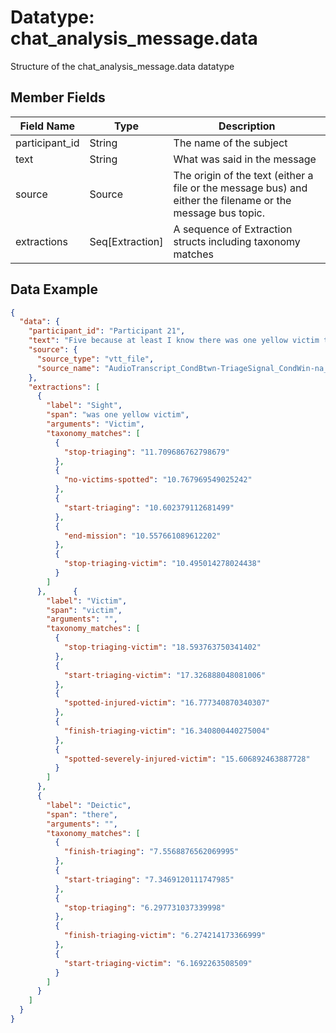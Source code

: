 # Datatype: chat_analysis_message.data 

Structure of the chat_analysis_message.data datatype


## Member Fields

| Field Name | Type | Description
| --- | --- | --- |
| participant_id | String | The name of the subject
| text | String | What was said in the message
| source | Source | The origin of the text (either a file or the message bus) and either the filename or the message bus topic.
| extractions | Seq[Extraction] | A sequence of Extraction structs including taxonomy matches


## Data Example
```json
{
  "data": {
    "participant_id": "Participant 21",
    "text": "Five because at least I know there was one yellow victim that died so",
    "source": {
      "source_type": "vtt_file",
      "source_name": "AudioTranscript_CondBtwn-TriageSignal_CondWin-na_Trial-na_Team-na_Member-21_Vers-1.vtt"
    },
    "extractions": [
      {
        "label": "Sight",
        "span": "was one yellow victim",
        "arguments": "Victim",
        "taxonomy_matches": [
          {
            "stop-triaging": "11.709686762798679"
          },
          {
            "no-victims-spotted": "10.767969549025242"
          },
          {
            "start-triaging": "10.602379112681499"
          },
          {
            "end-mission": "10.557661089612202"
          },
          {
            "stop-triaging-victim": "10.495014278024438"
          }
        ]
      },      {
        "label": "Victim",
        "span": "victim",
        "arguments": "",
        "taxonomy_matches": [
          {
            "stop-triaging-victim": "18.593763750341402"
          },
          {
            "start-triaging-victim": "17.326888048081006"
          },
          {
            "spotted-injured-victim": "16.777340870340307"
          },
          {
            "finish-triaging-victim": "16.340800440275004"
          },
          {
            "spotted-severely-injured-victim": "15.606892463887728"
          }
        ]
      },
      {
        "label": "Deictic",
        "span": "there",
        "arguments": "",
        "taxonomy_matches": [
          {
            "finish-triaging": "7.5568876562069995"
          },
          {
            "start-triaging": "7.3469120111747985"
          },
          {
            "stop-triaging": "6.297731037339998"
          },
          {
            "finish-triaging-victim": "6.274214173366999"
          },
          {
            "start-triaging-victim": "6.1692263508509"
          }
        ]
      }
    ]
  }
}
```
